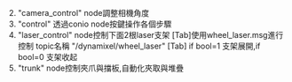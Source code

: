2. "camera_control" node調整相機角度
3. "control" 透過conio node按鍵操作各個步驟
4. "laser_control" node控制下面2根laser支架
[Tab]使用wheel_laser.msg進行控制 topic名稱 "/dynamixel/wheel_laser"
[Tab] if bool=1 支架展開,if bool=0 支架收起
5. "trunk" node控制夾爪與擋板,自動化夾取與堆疊